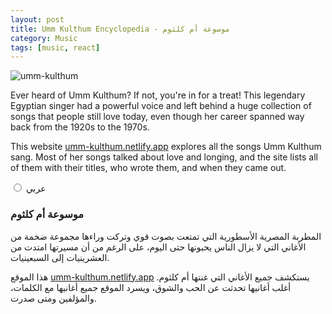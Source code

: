 ```yaml
---
layout: post
title: Umm Kulthum Encyclopedia - موسوعة أم كلثوم
category: Music
tags: [music, react]
---
```


![umm-kulthum]({{site.images_url}}2024/umm-kulthum.png)

<div class="tabs">
<p>
  Ever heard of Umm Kulthum? If not, you're in for a treat! This legendary Egyptian singer had a powerful voice and left behind a huge collection of songs that people still love today, even though her career spanned way back from the 1920s to the 1970s.</p>
<p>
	This website <a href="https://umm-kulthum.netlify.app">umm-kulthum.netlify.app</a> explores all the songs Umm Kulthum sang.  Most of her songs talked about love and longing, and the site lists all of them with their titles, who wrote them, and when they came out.
</p>
  </div>
  
  <input type="radio" name="tabs" id="tabtwo">
  <label for="tabtwo" class="arabic">عربي</label>
  <div class="tab arabic">
    <h3>موسوعة أم كلثوم</h3>
<p>
المطربة المصرية الأسطورية التي تمتعت بصوت قوي وتركت وراءها مجموعة ضخمة من الأغاني التي لا يزال الناس يحبونها حتى اليوم، على الرغم من أن مسيرتها امتدت من العشرينيات إلى السبعينيات.

هذا الموقع <a href="https://umm-kulthum.netlify.app">umm-kulthum.netlify.app</a> يستكشف جميع الأغاني التي غنتها أم كلثوم. أغلب أغانيها تحدثت عن الحب والشوق، ويسرد الموقع جميع أغانيها مع الكلمات، والمؤلفين ومتى صدرت.</p>
  </div>
</div>
